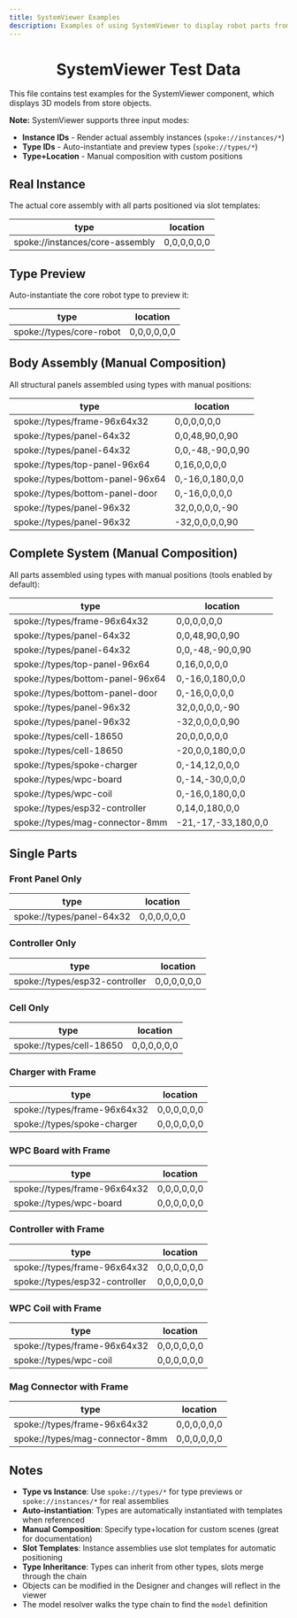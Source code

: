 ```yaml
---
title: SystemViewer Examples
description: Examples of using SystemViewer to display robot parts from the store
---
```


<Flex justify="between" align="center" mb="4">
<Box>

# SystemViewer Test Data

</Box>
<ResetStoreButton size="1" />
</Flex>

This file contains test examples for the SystemViewer component, which displays 3D models from store objects.

**Note:** SystemViewer supports three input modes:
- **Instance IDs** - Render actual assembly instances (`spoke://instances/*`)
- **Type IDs** - Auto-instantiate and preview types (`spoke://types/*`)
- **Type+Location** - Manual composition with custom positions

## Real Instance

The actual core assembly with all parts positioned via slot templates:

<SystemViewer height={480}>

| type | location |
|--------|----------|
| spoke://instances/core-assembly | 0,0,0,0,0,0 |

</SystemViewer>

## Type Preview

Auto-instantiate the core robot type to preview it:

<SystemViewer height={480}>

| type | location |
|--------|----------|
| spoke://types/core-robot | 0,0,0,0,0,0 |

</SystemViewer>

## Body Assembly (Manual Composition)

All structural panels assembled using types with manual positions:

<SystemViewer height={480}>

| type | location |
|--------|----------|
| spoke://types/frame-96x64x32 | 0,0,0,0,0,0 |
| spoke://types/panel-64x32 | 0,0,48,90,0,90 |
| spoke://types/panel-64x32 | 0,0,-48,-90,0,90 |
| spoke://types/top-panel-96x64 | 0,16,0,0,0,0 |
| spoke://types/bottom-panel-96x64 | 0,-16,0,180,0,0 |
| spoke://types/bottom-panel-door | 0,-16,0,0,0,0 |
| spoke://types/panel-96x32 | 32,0,0,0,0,-90 |
| spoke://types/panel-96x32 | -32,0,0,0,0,90 |

</SystemViewer>

## Complete System (Manual Composition)

All parts assembled using types with manual positions (tools enabled by default):

<SystemViewer height={420} expandedHeight={620}>

| type | location |
|--------|----------|
| spoke://types/frame-96x64x32 | 0,0,0,0,0,0 |
| spoke://types/panel-64x32 | 0,0,48,90,0,90 |
| spoke://types/panel-64x32 | 0,0,-48,-90,0,90 |
| spoke://types/top-panel-96x64 | 0,16,0,0,0,0 |
| spoke://types/bottom-panel-96x64 | 0,-16,0,180,0,0 |
| spoke://types/bottom-panel-door | 0,-16,0,0,0,0 |
| spoke://types/panel-96x32 | 32,0,0,0,0,-90 |
| spoke://types/panel-96x32 | -32,0,0,0,0,90 |
| spoke://types/cell-18650 | 20,0,0,0,0,0 |
| spoke://types/cell-18650 | -20,0,0,180,0,0 |
| spoke://types/spoke-charger | 0,-14,12,0,0,0 |
| spoke://types/wpc-board | 0,-14,-30,0,0,0 |
| spoke://types/wpc-coil | 0,-16,0,180,0,0 |
| spoke://types/esp32-controller | 0,14,0,180,0,0 |
| spoke://types/mag-connector-8mm | -21,-17,-33,180,0,0 |

</SystemViewer>

## Single Parts

### Front Panel Only

<SystemViewer height={320}>

| type | location |
|--------|----------|
| spoke://types/panel-64x32 | 0,0,0,0,0,0 |

</SystemViewer>

### Controller Only

<SystemViewer height={320}>

| type | location |
|--------|----------|
| spoke://types/esp32-controller | 0,0,0,0,0,0 |

</SystemViewer>

### Cell Only

<SystemViewer height={320}>

| type | location |
|--------|----------|
| spoke://types/cell-18650 | 0,0,0,0,0,0 |

</SystemViewer>

### Charger with Frame

<SystemViewer height={380}>

| type | location |
|--------|----------|
| spoke://types/frame-96x64x32 | 0,0,0,0,0,0 |
| spoke://types/spoke-charger | 0,0,0,0,0,0 |

</SystemViewer>

### WPC Board with Frame

<SystemViewer height={380}>

| type | location |
|--------|----------|
| spoke://types/frame-96x64x32 | 0,0,0,0,0,0 |
| spoke://types/wpc-board | 0,0,0,0,0,0 |

</SystemViewer>

### Controller with Frame

<SystemViewer height={380}>

| type | location |
|--------|----------|
| spoke://types/frame-96x64x32 | 0,0,0,0,0,0 |
| spoke://types/esp32-controller | 0,0,0,0,0,0 |

</SystemViewer>

### WPC Coil with Frame

<SystemViewer height={380}>

| type | location |
|--------|----------|
| spoke://types/frame-96x64x32 | 0,0,0,0,0,0 |
| spoke://types/wpc-coil | 0,0,0,0,0,0 |

</SystemViewer>

### Mag Connector with Frame

<SystemViewer height={380}>

| type | location |
|--------|----------|
| spoke://types/frame-96x64x32 | 0,0,0,0,0,0 |
| spoke://types/mag-connector-8mm | 0,0,0,0,0,0 |

</SystemViewer>

## Notes

- **Type vs Instance**: Use `spoke://types/*` for type previews or `spoke://instances/*` for real assemblies
- **Auto-instantiation**: Types are automatically instantiated with templates when referenced
- **Manual Composition**: Specify type+location for custom scenes (great for documentation)
- **Slot Templates**: Instance assemblies use slot templates for automatic positioning
- **Type Inheritance**: Types can inherit from other types, slots merge through the chain
- Objects can be modified in the Designer and changes will reflect in the viewer
- The model resolver walks the type chain to find the `model` definition
